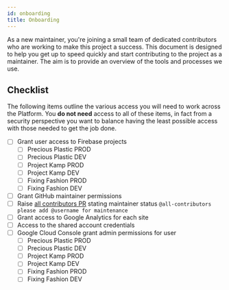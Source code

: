 ```yaml
---
id: onboarding
title: Onboarding
---
```


As a new maintainer, you're joining a small team of dedicated contributors who are working to make this project a success. This document is designed to help you get up to speed quickly and start contributing to the project as a maintainer. The aim is to provide an overview of the tools and processes we use.

## Checklist

The following items outline the various access you will need to work across the Platform. You **do not need**
access to all of these items, in fact from a security perspective you want to balance having the least possible access with those needed to get the job done.

- [ ] Grant user access to Firebase projects
  - [ ] Precious Plastic PROD
  - [ ] Precious Plastic DEV
  - [ ] Project Kamp PROD
  - [ ] Project Kamp DEV
  - [ ] Fixing Fashion PROD
  - [ ] Fixing Fashion DEV
- [ ] Grant GitHub maintainer permissions
- [ ] Raise [all contributors PR](https://allcontributors.org/docs/en/bot/usage) stating maintainer status `@all-contributors please add @username for maintenance`
- [ ] Grant access to Google Analytics for each site
- [ ] Access to the shared account credentials
- [ ] Google Cloud Console grant admin permissions for user
  - [ ] Precious Plastic PROD
  - [ ] Precious Plastic DEV
  - [ ] Project Kamp PROD
  - [ ] Project Kamp DEV
  - [ ] Fixing Fashion PROD
  - [ ] Fixing Fashion DEV
